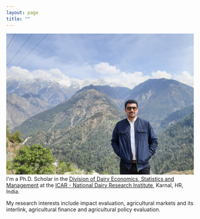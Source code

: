 ```yaml
---
layout: page
title: ""
---
```

![Profile pic](20210313_115737.jpg)
I'm a Ph.D. Scholar in the [Division of Dairy Economics, Statistics and Management](http://ndri.res.in/divisions/dairy-economics-statistics-and-management/) at the [ICAR - National Dairy Research Institute](http://ndri.res.in/), Karnal, HR, India.  

My research interests include impact evaluation, agricultural markets and its interlink, agricultural finance and agricultural policy evaluation.
